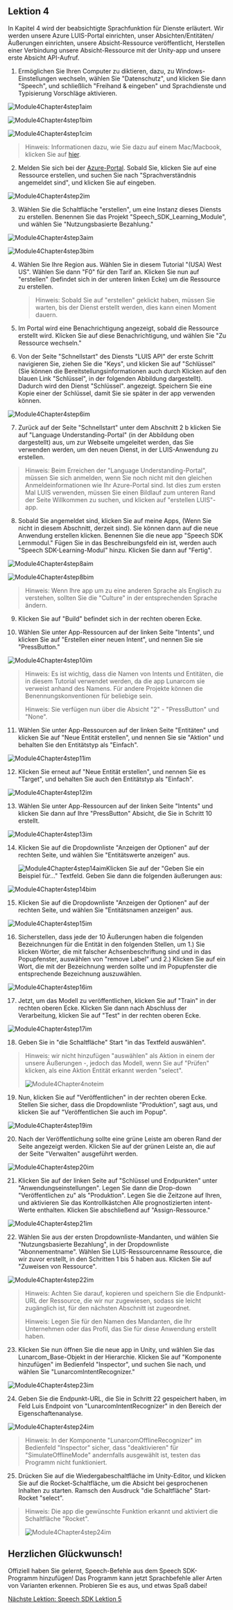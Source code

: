 ## <a name="lesson-4"></a>Lektion 4

In Kapitel 4 wird der beabsichtigte Sprachfunktion für Dienste erläutert. Wir werden unsere Azure LUIS-Portal einrichten, unser Absichten/Entitäten/Äußerungen einrichten, unsere Absicht-Ressource veröffentlicht, Herstellen einer Verbindung unsere Absicht-Ressource mit der Unity-app und unsere erste Absicht API-Aufruf.

1. Ermöglichen Sie Ihren Computer zu diktieren, dazu, zu Windows-Einstellungen wechseln, wählen Sie "Datenschutz", und klicken Sie dann "Speech", und schließlich "Freihand & eingeben" und Sprachdienste und Typisierung Vorschläge aktivieren.

![Module4Chapter4step1aim](images/module4chapter4step1aim.PNG)

![Module4Chapter4step1bim](images/module4chapter4step1bim.PNG)

![Module4Chapter4step1cim](images/module4chapter4step1cim.PNG)

> Hinweis: Informationen dazu, wie Sie dazu auf einem Mac/Macbook, klicken Sie auf [hier](linkgoeshere).

2. Melden Sie sich bei der [Azure-Portal](https://portal.azure.com/). Sobald Sie, klicken Sie auf eine Ressource erstellen, und suchen Sie nach "Sprachverständnis angemeldet sind", und klicken Sie auf eingeben.

![Module4Chapter4step2im](images/module4chapter4step2im.PNG)

3. Wählen Sie die Schaltfläche "erstellen", um eine Instanz dieses Diensts zu erstellen. Benennen Sie das Projekt "Speech_SDK_Learning_Module", und wählen Sie "Nutzungsbasierte Bezahlung."

![Module4Chapter4step3aim](images/module4chapter4step3aim.png)

![Module4Chapter4step3bim](images/module4chapter4step3bim.PNG)

4. Wählen Sie Ihre Region aus.  Wählen Sie in diesem Tutorial "(USA) West US". Wählen Sie dann "F0" für den Tarif an. Klicken Sie nun auf "erstellen" (befindet sich in der unteren linken Ecke) um die Ressource zu erstellen.

   >  Hinweis: Sobald Sie auf "erstellen" geklickt haben, müssen Sie warten, bis der Dienst erstellt werden, dies kann einen Moment dauern.

5. Im Portal wird eine Benachrichtigung angezeigt, sobald die Ressource erstellt wird. Klicken Sie auf diese Benachrichtigung, und wählen Sie "Zu Ressource wechseln."

6. Von der Seite "Schnellstart" des Diensts "LUIS API" der erste Schritt navigieren Sie, ziehen Sie die "Keys", und klicken Sie auf "Schlüssel" (Sie können die Bereitstellungsinformationen auch durch Klicken auf den blauen Link "Schlüssel", in der folgenden Abbildung dargestellt). Dadurch wird den Dienst "Schlüssel". angezeigt. Speichern Sie eine Kopie einer der Schlüssel, damit Sie sie später in der app verwenden können.

![Module4Chapter4step6im](images/module4chapter4step6im.PNG)

7. Zurück auf der Seite "Schnellstart" unter dem Abschnitt 2 b klicken Sie auf "Language Understanding-Portal" (in der Abbildung oben dargestellt) aus, um zur Webseite umgeleitet werden, das Sie verwenden werden, um den neuen Dienst, in der LUIS-Anwendung zu erstellen.

> Hinweis: Beim Erreichen der "Language Understanding-Portal", müssen Sie sich anmelden, wenn Sie noch nicht mit den gleichen Anmeldeinformationen wie Ihr Azure-Portal sind. Ist dies zum ersten Mal LUIS verwenden, müssen Sie einen Bildlauf zum unteren Rand der Seite Willkommen zu suchen, und klicken auf "erstellen LUIS"-app.

8. Sobald Sie angemeldet sind, klicken Sie auf meine Apps, (Wenn Sie nicht in diesem Abschnitt, derzeit sind). Sie können dann auf die neue Anwendung erstellen klicken. Benennen Sie die neue app "Speech SDK Lernmodul." Fügen Sie in das Beschreibungsfeld ein ist, werden auch "Speech SDK-Learning-Modul" hinzu. Klicken Sie dann auf "Fertig".

![Module4Chapter4step8aim](images/module4chapter4step8aim.PNG)

![Module4Chapter4step8bim](images/module4chapter4step8bim.PNG)

> Hinweis: Wenn Ihre app um zu eine anderen Sprache als Englisch zu verstehen, sollten Sie die "Culture" in der entsprechenden Sprache ändern.

9. Klicken Sie auf "Build" befindet sich in der rechten oberen Ecke.

10. Wählen Sie unter App-Ressourcen auf der linken Seite "Intents", und klicken Sie auf "Erstellen einer neuen Intent", und nennen Sie sie "PressButton." 

![Module4Chapter4step10im](images/module4chapter4step10im.PNG)

> Hinweis: Es ist wichtig, dass die Namen von Intents und Entitäten, die in diesem Tutorial verwendet werden, da die app Lunarcom sie verweist anhand des Namens.  Für andere Projekte können die Benennungskonventionen für beliebige sein. 
>
> Hinweis: Sie verfügen nun über die Absicht "2" - "PressButton" und "None".

11. Wählen Sie unter App-Ressourcen auf der linken Seite "Entitäten" und klicken Sie auf "Neue Entität erstellen", und nennen Sie sie "Aktion" und behalten Sie den Entitätstyp als "Einfach".

![Module4Chapter4step11im](images/module4chapter4step11im.PNG)

12. Klicken Sie erneut auf "Neue Entität erstellen", und nennen Sie es "Target", und behalten Sie auch den Entitätstyp als "Einfach".

![Module4Chapter4step12im](images/module4chapter4step12im.PNG)

13. Wählen Sie unter App-Ressourcen auf der linken Seite "Intents" und klicken Sie dann auf Ihre "PressButton" Absicht, die Sie in Schritt 10 erstellt.

![Module4Chapter4step13im](images/module4chapter4step13im.PNG)

14. Klicken Sie auf die Dropdownliste "Anzeigen der Optionen" auf der rechten Seite, und wählen Sie "Entitätswerte anzeigen" aus. 

    ![Module4Chapter4step14aim](images/module4chapter4step14aim.PNG)Klicken Sie auf der "Geben Sie ein Beispiel für..." Textfeld. Geben Sie dann die folgenden äußerungen aus: 

![Module4Chapter4step14bim](images/module4chapter4step14bim.PNG)

15. Klicken Sie auf die Dropdownliste "Anzeigen der Optionen" auf der rechten Seite, und wählen Sie "Entitätsnamen anzeigen" aus.

![Module4Chapter4step15im](images/module4chapter4step15im.PNG)

16. Sicherstellen, dass jede der 10 Äußerungen haben die folgenden Bezeichnungen für die Entität in den folgenden Stellen, um 1.) Sie klicken Wörter, die mit falscher Achsenbeschriftung sind und in das Popupfenster, auswählen von "remove Label" und 2.) Klicken Sie auf ein Wort, die mit der Bezeichnung werden sollte und im Popupfenster die entsprechende Bezeichnung auszuwählen.

![Module4Chapter4step16im](images/module4chapter4step16im.PNG)

17. Jetzt, um das Modell zu veröffentlichen, klicken Sie auf "Train" in der rechten oberen Ecke. Klicken Sie dann nach Abschluss der Verarbeitung, klicken Sie auf "Test" in der rechten oberen Ecke.

![Module4Chapter4step17im](images/module4chapter4step17im.PNG)

18. Geben Sie in "die Schaltfläche" Start "in das Textfeld auswählen".

> Hinweis: wir nicht hinzufügen "auswählen" als Aktion in einem der unsere Äußerungen -, jedoch das Modell, wenn Sie auf "Prüfen" klicken, als eine Aktion Entität erkannt werden "select".
>
> ![Module4Chapter4noteim](images/module4chapter4noteim.PNG)

19. Nun, klicken Sie auf "Veröffentlichen" in der rechten oberen Ecke. Stellen Sie sicher, dass die Dropdownliste "Produktion", sagt aus, und klicken Sie auf "Veröffentlichen Sie auch im Popup". 

![Module4Chapter4step19im](images/module4chapter4step19im.PNG)

20. Nach der Veröffentlichung sollte eine grüne Leiste am oberen Rand der Seite angezeigt werden.  Klicken Sie auf der grünen Leiste an, die auf der Seite "Verwalten" ausgeführt werden. 

![Module4Chapter4step20im](images/module4chapter4step20im.PNG)

21. Klicken Sie auf der linken Seite auf "Schlüssel und Endpunkten" unter "Anwendungseinstellungen". Legen Sie dann die Drop-down "Veröffentlichen zu" als "Produktion". Legen Sie die Zeitzone auf Ihren, und aktivieren Sie das Kontrollkästchen Alle prognostizierten intent-Werte enthalten. Klicken Sie abschließend auf "Assign-Ressource."

![Module4Chapter4step21im](images/module4chapter4step21im.PNG)

22. Wählen Sie aus der ersten Dropdownliste-Mandanten, und wählen Sie "Nutzungsbasierte Bezahlung", in der Dropdownliste "Abonnementname". Wählen Sie LUIS-Ressourcenname Ressource, die wir zuvor erstellt, in den Schritten 1 bis 5 haben aus. Klicken Sie auf "Zuweisen von Ressource". 

![Module4Chapter4step22im](images/module4chapter4step22im.PNG)

> Hinweis: Achten Sie darauf, kopieren und speichern Sie die Endpunkt-URL der Ressource, die wir nur zugewiesen, sodass sie leicht zugänglich ist, für den nächsten Abschnitt ist zugeordnet.
>
> Hinweis: Legen Sie für den Namen des Mandanten, die Ihr Unternehmen oder das Profil, das Sie für diese Anwendung erstellt haben.

23. Klicken Sie nun öffnen Sie die neue app in Unity, und wählen Sie das Lunarcom_Base-Objekt in der Hierarchie. Klicken Sie auf "Komponente hinzufügen" im Bedienfeld "Inspector", und suchen Sie nach, und wählen Sie "LunarcomIntentRecognizer."

![Module4Chapter4step23im](images/module4chapter4step23im.PNG)

24. Geben Sie die Endpunkt-URL, die Sie in Schritt 22 gespeichert haben, im Feld Luis Endpoint von "LunarcomIntentRecognizer" in den Bereich der Eigenschaftenanalyse. 

![Module4Chapter4step24im](images/module4chapter4step24im.PNG)

>  Hinweis: In der Komponente "LunarcomOfflineRecognizer" im Bedienfeld "Inspector" sicher, dass "deaktivieren" für "SimulateOfflineMode" andernfalls ausgewählt ist, testen das Programm nicht funktioniert. 

25. Drücken Sie auf die Wiedergabeschaltfläche im Unity-Editor, und klicken Sie auf die Rocket-Schaltfläche, um die Absicht bei gesprochenen Inhalten zu starten. Ramsch den Ausdruck "die Schaltfläche" Start-Rocket "select".

>  Hinweis: Die app die gewünschte Funktion erkannt und aktiviert die Schaltfläche "Rocket".
>
> ![Module4Chapter4step24im](images/module4chapter4note2im.PNG)

## <a name="congratulations"></a>Herzlichen Glückwunsch!

Offiziell haben Sie gelernt, Speech-Befehle aus dem Speech SDK-Programm hinzufügen! Das Programm kann jetzt Sprachbefehle aller Arten von Varianten erkennen. Probieren Sie es aus, und etwas Spaß dabei!

[Nächste Lektion: Speech SDK Lektion 5](placeholderlink)

